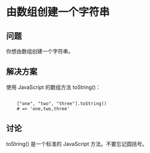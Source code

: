 # 由数组创建一个字符串

## 问题

你想由数组创建一个字符串。

## 解决方案

使用 JavaScript 的数组方法 toString()：

```

	["one", "two", "three"].toString()
	# => 'one,two,three'

```

## 讨论

toString() 是一个标准的 JavaScript 方法。不要忘记圆括号。


